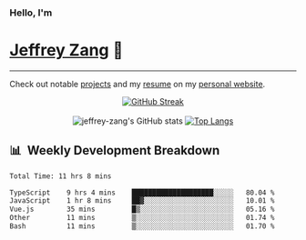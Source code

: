 
### Hello, I'm 
# [Jeffrey Zang](https://www.linkedin.com/in/jeffreyzang/) 🦀

---

Check out notable [projects](https://jeffz.dev/projects) and my [resume](https://jeffz.dev/resume) on my [personal website](https://jeffz.dev/).

<div align = 'center'>

[![GitHub Streak](https://github-readme-streak-stats.herokuapp.com/?user=jeffrey-zang&theme=tokyonight)](https://git.io/streak-stats)
<br></br>
![jeffrey-zang's GitHub stats](https://github-readme-stats.vercel.app/api?username=jeffrey-zang&show_icons=true&theme=tokyonight&hide_rank=true&hide=stars) 
[![Top Langs](https://github-readme-stats.vercel.app/api/top-langs/?username=jeffrey-zang&hide=ShaderLab,HLSL&layout=compact&theme=tokyonight)](https://github.com/anuraghazra/github-readme-stats)

</div>

## 📊 &nbsp;Weekly Development Breakdown
<!--START_SECTION:waka-->

```txt
Total Time: 11 hrs 8 mins

TypeScript    9 hrs 4 mins    ████████████████████░░░░░   80.04 %
JavaScript    1 hr 8 mins     ██▓░░░░░░░░░░░░░░░░░░░░░░   10.01 %
Vue.js        35 mins         █▒░░░░░░░░░░░░░░░░░░░░░░░   05.16 %
Other         11 mins         ▒░░░░░░░░░░░░░░░░░░░░░░░░   01.74 %
Bash          11 mins         ▒░░░░░░░░░░░░░░░░░░░░░░░░   01.70 %
```

<!--END_SECTION:waka-->

